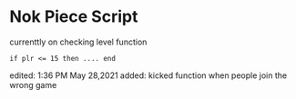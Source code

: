 # Nok Piece Script
currenttly on checking level function 
```
if plr <= 15 then .... end
```
edited: 1:36 PM May 28,2021
added: kicked function when people join the wrong game
